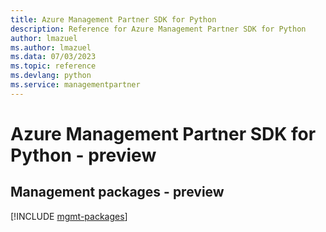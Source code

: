 ```yaml
---
title: Azure Management Partner SDK for Python
description: Reference for Azure Management Partner SDK for Python
author: lmazuel
ms.author: lmazuel
ms.data: 07/03/2023
ms.topic: reference
ms.devlang: python
ms.service: managementpartner
---
```

# Azure Management Partner SDK for Python - preview

## Management packages - preview
[!INCLUDE [mgmt-packages](management-partner-mgmt-index.md)]